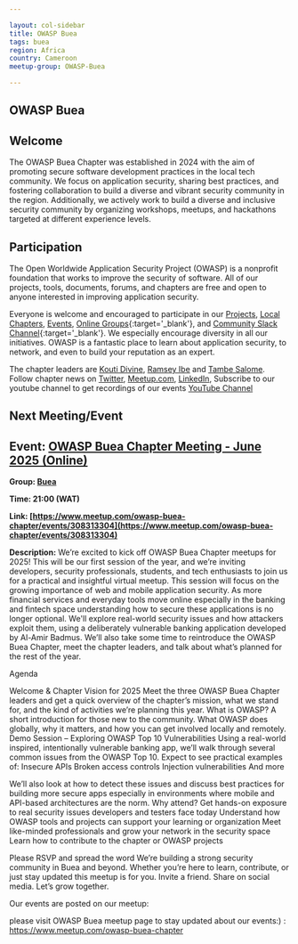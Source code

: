 ```yaml
---

layout: col-sidebar
title: OWASP Buea
tags: buea
region: Africa
country: Cameroon
meetup-group: OWASP-Buea

---
```



OWASP Buea
----------

## Welcome
The OWASP Buea Chapter was established in 2024 with the aim of promoting secure software development practices in the local tech community. We focus on application security, sharing best practices, and fostering collaboration to build a diverse and vibrant security community in the region. Additionally, we actively work to build a diverse and inclusive security community by organizing workshops, meetups, and hackathons targeted at different experience levels.

## Participation
The Open Worldwide Application Security Project (OWASP) is a nonprofit foundation that works to improve the security of software. All of our projects, tools, documents, forums, and chapters are free and open to anyone interested in improving application security.

Everyone is welcome and encouraged to participate in our [Projects](/projects/), [Local Chapters](/chapters/), [Events](/events/), [Online Groups](https://groups.google.com/a/owasp.com/){:target='_blank'}, and [Community Slack Channel](https://owasp.slack.com/){:target='_blank'}. We especially encourage diversity in all our initiatives. OWASP is a fantastic place to learn about application security, to network, and even to build your reputation as an expert. 

The chapter leaders are <a href="mailto:kouti.divinen@owasp.org">Kouti Divine</a>, <a href="mailto:ramsey.ibe@owasp.org">Ramsey Ibe</a> and <a href="mailto:tambe.salome@owasp.org">Tambe Salome</a>. Follow chapter news on [Twitter](https://x.com/owasp_buea), [Meetup.com](https://www.meetup.com/owasp-buea-chapter), [LinkedIn](https://cm.linkedin.com/company/owasp-buea), Subscribe to our youtube channel to get recordings of our events [YouTube Channel](#)

Next Meeting/Event <!-- You should keep this section as it will populate your meetup events -->
---------------------

## Event: [OWASP Buea Chapter Meeting - June 2025 (Online)]()

**Group: [Buea](https://owasp.org/www-chapter-buea/)**

**Time: 21:00 (WAT)** 

**Link: [https://www.meetup.com/owasp-buea-chapter/events/308313304](https://www.meetup.com/owasp-buea-chapter/events/308313304)**

**Description:** We’re excited to kick off OWASP Buea Chapter meetups for 2025! This will be our first session of the year, and we’re inviting developers, security professionals, students, and tech enthusiasts to join us for a practical and insightful virtual meetup. This session will focus on the growing importance of web and mobile application security. As more financial services and everyday tools move online especially in the banking and fintech space understanding how to secure these applications is no longer optional. We'll explore real-world security issues and how attackers exploit them, using a deliberately vulnerable banking application developed by Al-Amir Badmus. We’ll also take some time to reintroduce the OWASP Buea Chapter, meet the chapter leaders, and talk about what’s planned for the rest of the year.

Agenda

  Welcome & Chapter Vision for 2025
    Meet the three OWASP Buea Chapter leaders and get a quick overview of the chapter’s mission, what we stand for, and the kind of activities we’re planning this year.
  What is OWASP?
    A short introduction for those new to the community. What OWASP does globally, why it matters, and how you can get involved locally and remotely.
  Demo Session – Exploring OWASP Top 10 Vulnerabilities
    Using a real-world inspired, intentionally vulnerable banking app, we’ll walk through several common issues from the OWASP Top 10. Expect to see practical examples of:
    Insecure APIs
    Broken access controls
    Injection vulnerabilities
    And more

We’ll also look at how to detect these issues and discuss best practices for building more secure apps especially in environments where mobile and API-based architectures are the norm.
Why attend?
    Get hands-on exposure to real security issues developers and testers face today
    Understand how OWASP tools and projects can support your learning or organization
    Meet like-minded professionals and grow your network in the security space
    Learn how to contribute to the chapter or OWASP projects

Please RSVP and spread the word
We’re building a strong security community in Buea and beyond. Whether you’re here to learn, contribute, or just stay updated this meetup is for you.
Invite a friend. Share on social media. Let’s grow together.



Our events are posted on our meetup:

please visit OWASP Buea meetup page to stay updated about our events:) : https://www.meetup.com/owasp-buea-chapter
<!-- {% include chapter_events.html group=page.meetup-group %} -->

